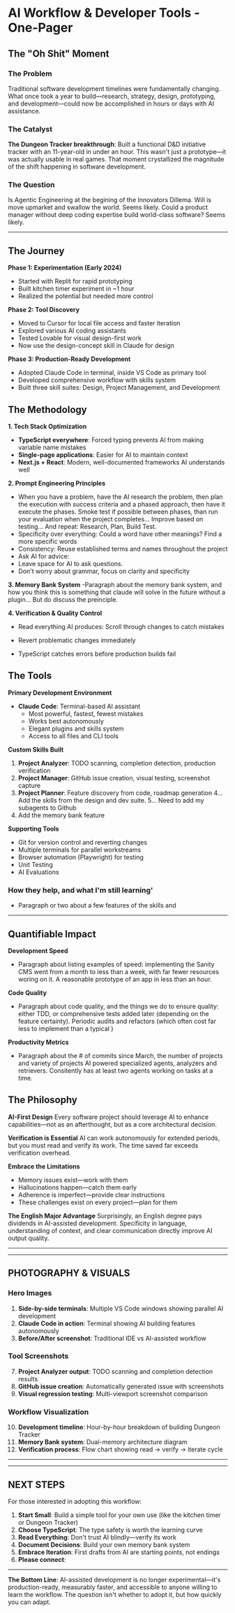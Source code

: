 # AI Workflow & Developer Tools - One-Pager

## The "Oh Shit" Moment

### The Problem
Traditional software development timelines were fundamentally changing. What once took a year to build—research, strategy, design, prototyping, and development—could now be accomplished in hours or days with AI assistance.

### The Catalyst
**The Dungeon Tracker breakthrough**: Built a functional D&D initiative tracker with an 11-year-old in under an hour. This wasn't just a prototype—it was actually usable in real games. That moment crystallized the magnitude of the shift happening in software development.

### The Question
Is Agentic Engineering at the begining of the Innovators Dillema. Will is move upmarket and swallow the world. Seems likely. Could a product manager without deep coding expertise build world-class software? Seems likely.

---



## The Journey

**Phase 1: Experimentation (Early 2024)**
- Started with Replit for rapid prototyping
- Built kitchen timer experiment in ~1 hour
- Realized the potential but needed more control

**Phase 2: Tool Discovery**
- Moved to Cursor for local file access and faster iteration
- Explored various AI coding assistants
- Tested Lovable for visual design-first work
- Now use the design-concept skill in Claude for design

**Phase 3: Production-Ready Development**
- Adopted Claude Code in terminal, inside VS Code as primary tool
- Developed comprehensive workflow with skills system
- Built three skill suites: Design, Project Management, and Development

## The Methodology

**1. Tech Stack Optimization**
- **TypeScript everywhere**: Forced typing prevents AI from making variable name mistakes
- **Single-page applications**: Easier for AI to maintain context
- **Next.js + React**: Modern, well-documented frameworks AI understands well

**2. Prompt Engineering Principles**
- When you have a problem, have the AI research the problem, then plan the execution with success criteria and a phased approach, then have it execute the phases. Smoke test if possible between phases, than run your evaluation when the project completes... Improve based on testing... And repeat: Research, Plan, Build Test. 
- Specificity over everything: Could a word have other meanings? Find a more specific words
- Consistency: Reuse established terms and names throughout the project
- Ask AI for advice: 
- Leave space for AI to ask questions. 
- Don't worry about grammar, focus on clarity and specificity

**3. Memory Bank System**
-Paragraph about the memory bank system, and how you think this is something that claude will solve in the future without a plugin... But do discuss the preinciple. 

**4. Verification & Quality Control**
- Read everything AI produces: Scroll through changes to catch mistakes

- Revert problematic changes immediately
- TypeScript catches errors before production builds fail

## The Tools

**Primary Development Environment**
- **Claude Code**: Terminal-based AI assistant
  - Most powerful, fastest, fewest mistakes
  - Works best autonomously
  - Elegant plugins and skills system
  - Access to all files and CLI tools

**Custom Skills Built**
1. **Project Analyzer**: TODO scanning, completion detection, production verification
2. **Project Manager**: GitHub issue creation, visual testing, screenshot capture
3. **Project Planner**: Feature discovery from code, roadmap generation
4... Add the skills from the design and dev suite.
5... Need to add my subagents to Github 
6.  Add the memory bank feature

**Supporting Tools**
- Git for version control and reverting changes
- Multiple terminals for parallel workstreams
- Browser automation (Playwright) for testing
- Unit Testing
- AI Evaluations


### How they help, and what I'm still learning'

- Paragraph or two about a few features of the skills and 

---



## Quantifiable Impact

**Development Speed**
- Paragraph about listing examples of speed: implementing the Sanity CMS went from a month to less than a week, with far fewer resources woring on it. A reasonable prototype of an app in less than an hour. 

**Code Quality**
- Paragraph about code quality, and the things we do to ensure quality: either TDD, or comprehensive tests added later (depending on the feature certainty). Periodic audits and refactors (which often cost far less to implement than a typical )

**Productivity Metrics**
- Paragraph about the # of commits since March, the number of projects and variety of projects AI powered specialized agents, analyzers and retrievers. Consitently has at least two agents working on tasks at a time. 


## The Philosophy

**AI-First Design**
Every software project should leverage AI to enhance capabilities—not as an afterthought, but as a core architectural decision.

**Verification is Essential**
AI can work autonomously for extended periods, but you must read and verify its work. The time saved far exceeds verification overhead.

**Embrace the Limitations**
- Memory issues exist—work with them
- Hallucinations happen—catch them early
- Adherence is imperfect—provide clear instructions
- These challenges exist on every project—plan for them

**The English Major Advantage**
Surprisingly, an English degree pays dividends in AI-assisted development. Specificity in language, understanding of context, and clear communication directly improve AI output quality.

---



---

## PHOTOGRAPHY & VISUALS

### Hero Images
1. **Side-by-side terminals**: Multiple VS Code windows showing parallel AI development
2. **Claude Code in action**: Terminal showing AI building features autonomously
3. **Before/After screenshot**: Traditional IDE vs AI-assisted workflow


### Tool Screenshots
7. **Project Analyzer output**: TODO scanning and completion detection results
8. **GitHub issue creation**: Automatically generated issue with screenshots
9. **Visual regression testing**: Multi-viewport screenshot comparison

### Workflow Visualization
10. **Development timeline**: Hour-by-hour breakdown of building Dungeon Tracker
11. **Memory Bank system**: Dual-memory architecture diagram
12. **Verification process**: Flow chart showing read → verify → iterate cycle



---


---

## NEXT STEPS

For those interested in adopting this workflow:

1. **Start Small**: Build a simple tool for your own use (like the kitchen timer or Dungeon Tracker)
2. **Choose TypeScript**: The type safety is worth the learning curve
3. **Read Everything**: Don't trust AI blindly—verify its work
4. **Document Decisions**: Build your own memory bank system
5. **Embrace Iteration**: First drafts from AI are starting points, not endings
6. **Please connect**: 

---

**The Bottom Line**: AI-assisted development is no longer experimental—it's production-ready, measurably faster, and accessible to anyone willing to learn the workflow. The question isn't whether to adopt it, but how quickly you can adapt.
